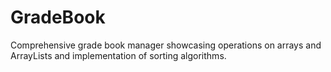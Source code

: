 # GradeBook
Comprehensive grade book manager showcasing operations on arrays and ArrayLists and implementation of sorting algorithms.
